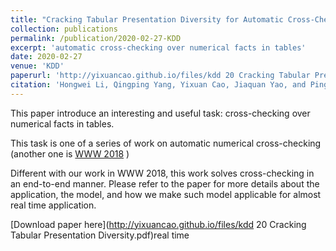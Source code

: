 ```yaml
---
title: "Cracking Tabular Presentation Diversity for Automatic Cross-Checking over Numerical Facts"
collection: publications
permalink: /publication/2020-02-27-KDD
excerpt: 'automatic cross-checking over numerical facts in tables'
date: 2020-02-27
venue: 'KDD'
paperurl: 'http://yixuancao.github.io/files/kdd 20 Cracking Tabular Presentation Diversity.pdf'
citation: 'Hongwei Li, Qingping Yang, Yixuan Cao, Jiaquan Yao, and Ping Luo. 2020. Cracking Tabular Presentation Diversity for Automatic Cross-Checking over Numerical Facts, In KDD.'
---
```

This paper introduce an interesting and useful task: cross-checking over numerical facts in tables.

This task is one of a series of work on automatic numerical cross-checking (another one is [WWW 2018](https://yixuancao.github.io/publication/2018-05-15-WWW-formula-extraction) )

Different with our work in WWW 2018, this work solves cross-checking in an end-to-end manner. Please refer to the paper for more details about the application, the model, and how we make such model applicable for almost real time application.

[Download paper here](http://yixuancao.github.io/files/kdd 20 Cracking Tabular Presentation Diversity.pdf)real time
